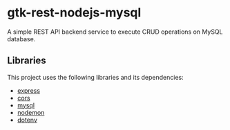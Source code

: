 # gtk-rest-nodejs-mysql

A simple REST API backend service to execute CRUD operations on MySQL database.

## Libraries

This project uses the following libraries and its dependencies:

* [express](https://www.npmjs.com/package/express)
* [cors](https://www.npmjs.com/package/cors)
* [mysql](https://www.npmjs.com/package/mysql)
* [nodemon](https://www.npmjs.com/package/nodemon)
* [dotenv](https://www.npmjs.com/package/dotenv)
